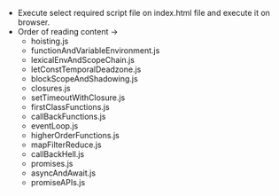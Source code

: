 * Execute select required script file on index.html file and execute it on browser.
* Order of reading content ->
   * hoisting.js
   * functionAndVariableEnvironment.js
   * lexicalEnvAndScopeChain.js
   * letConstTemporalDeadzone.js
   * blockScopeAndShadowing.js
   * closures.js
   * setTimeoutWithClosure.js
   * firstClassFunctions.js
   * callBackFunctions.js
   * eventLoop.js
   * higherOrderFunctions.js
   * mapFilterReduce.js
   * callBackHell.js
   * promises.js
   * asyncAndAwait.js
   * promiseAPIs.js
